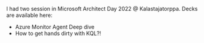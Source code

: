 I had two session in Microsoft Architect Day 2022 @ Kalastajatorppa. Decks are available here:

- Azure Monitor Agent Deep dive
- How to get hands dirty with KQL?!
